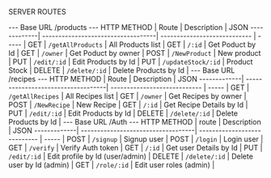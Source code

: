 
SERVER ROUTES

--- Base URL /products ---
HTTP METHOD  | Route                              | Description                  | JSON
-------------| -----------------------------------| ---------------------------- | ----- |
GET          | `/getAllProducts`                  | All Products list            |
GET          | `/:id`                             | Get Poduct by Id             |
GET          | `/owner`                           | Get Poduct by owner          |
POST         | `/NewProduct`                      | New product                  |
PUT          | `/edit/:id`                        | Edit Products by Id          |
PUT          | `/updateStock/:id`                 | Product Stock                |
DELETE       | `/delete/:id`                      | Delete Products by Id        |
--- Base URL /recipes ---
HTTP METHOD  | Route                              | Description                  | JSON
-------------| -----------------------------------| ---------------------------- | ----- |
GET          | `/getAllRecipes`                   | All Recipes list             |
GET          | `/owner`                           | Get Recipes by owner         |
POST         | `/NewRecipe`                       | New Recipe                   |
GET          | `/:id`                             | Get Recipe Details by Id     |
PUT          | `/edit/:id`                        | Edit Products by Id          |
DELETE       | `/delete/:id`                      | Delete Products by Id        |
--- Base URL /Auth ---
HTTP METHOD  | route                              | Description                     | JSON
-------------| -----------------------------------| ----------------------------    | ----- |
POST         | `/signup`                          | Signup user                     |
POST         | `/login`                           | Login user                      |
GET          | `/verify`                          | Verify Auth token               |
GET          | `/:id`                             | Get user Details by Id          |
PUT          | `/edit/:id`                        | Edit profile by Id (user/admin) |
DELETE       | `/delete/:id`                      | Delete user by Id  (admin)      |
GET          | `/role/:id`                        | Edit user roles (admin)         |
